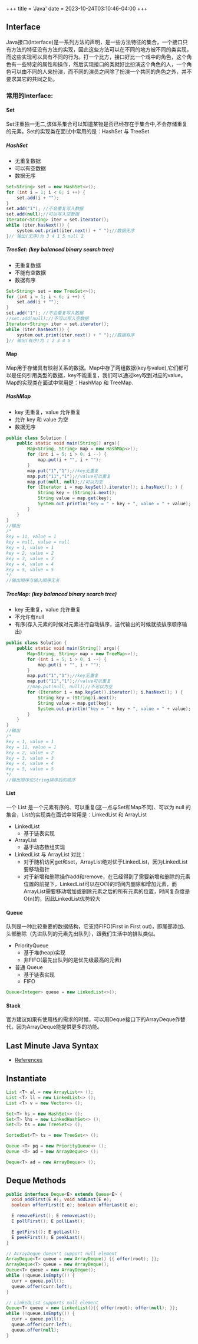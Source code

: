 +++
title = 'Java'
date = 2023-10-24T03:10:46-04:00
+++

## Interface
Java接口(Interface)是一系列方法的声明，是一些方法特征的集合，一个接口只有方法的特征没有方法的实现，因此这些方法可以在不同的地方被不同的类实现，而这些实现可以具有不同的行为。打一个比方，接口好比一个戏中的角色，这个角色有一些特定的属性和操作，然后实现接口的类就好比扮演这个角色的人，一个角色可以由不同的人来扮演，而不同的演员之间除了扮演一个共同的角色之外，并不要求其它的共同之处。

### 常用的Interface:

#### Set
Set注重独一无二,该体系集合可以知道某物是否已经存在于集合中,不会存储重复的元素。Set的实现类在面试中常用的是：HashSet 与 TreeSet

##### HashSet
- 无重复数据
- 可以有空数据
- 数据无序

```java
Set<String> set = new HashSet<>();
for (int i = 1; i < 6; i ++) {
    set.add(i + "");
}
set.add("1"); //不会重复写入数据
set.add(null);//可以写入空数据
Iterator<String> iter = set.iterator();
while (iter.hasNext()) {
    system.out.print(iter.next() + " ");//数据无序 
}// 输出(无序)为 3 4 1 5 null 2
```

##### TreeSet: (key balanced binary search tree)
- 无重复数据
- 不能有空数据
- 数据有序

```java
Set<String> set = new TreeSet<>();
for (int i = 1; i < 6; i ++) {
    set.add(i + "");
}
set.add("1"); //不会重复写入数据
//set.add(null);//不可以写入空数据
Iterator<String> iter = set.iterator();
while (iter.hasNext()) {
    system.out.print(iter.next() + " ");//数据有序
}// 输出(有序)为 1 2 3 4 5
```


#### Map
Map用于存储具有映射关系的数据。Map中存了两组数据(key与value),它们都可以是任何引用类型的数据，key不能重复，我们可以通过key取到对应的value。Map的实现类在面试中常用是：HashMap 和 TreeMap.

##### HashMap
- key 无重复，value 允许重复
- 允许 key 和 value 为空
- 数据无序
```java
public class Solution {
    public static void main(String[] args){
        Map<String, String> map = new HashMap<>();
        for (int i = 5; i > 0; i --) {
            map.put(i + "", i + "");
        }
        map.put("1","1");//key无重复
        map.put("11","1");//value可以重复
        map.put(null, null);//可以为空
        for (Iterator i = map.keySet().iterator(); i.hasNext(); ) {
            String key = (String)i.next();
            String value = map.get(key);
            System.out.println("key = " + key + ", value = " + value);
        }
    }
}
//输出
/*
key = 11, value = 1
key = null, value = null
key = 1, value = 1
key = 2, value = 2
key = 3, value = 3
key = 4, value = 4
key = 5, value = 5
*/
//输出顺序与输入顺序无关
```

##### TreeMap: (key balanced binary search tree)
- key 无重复，value 允许重复
- 不允许有null
- 有序(存入元素的时候对元素进行自动排序，迭代输出的时候就按排序顺序输出)
```java
public class Solution {
    public static void main(String[] args){
        Map<String, String> map = new TreeMap<>();
        for (int i = 5; i > 0; i --) {
            map.put(i + "", i + "");
        }
        map.put("1","1");//key无重复
        map.put("11","1");//value可以重复
        //map.put(null, null);//不可以为空
        for (Iterator i = map.keySet().iterator(); i.hasNext(); ) {
            String key = (String)i.next();
            String value = map.get(key);
            System.out.println("key = " + key + ", value = " + value);
        }
    }
}
//输出
/*
key = 1, value = 1
key = 11, value = 1
key = 2, value = 2
key = 3, value = 3
key = 4, value = 4
key = 5, value = 5
*/
//输出顺序位String排序后的顺序
```

#### List
一个 List 是一个元素有序的、可以重复(这一点与Set和Map不同)、可以为 null 的集合，List的实现类在面试中常用是：LinkedList 和 ArrayList
- LinkedList
    - 基于链表实现
- ArrayList
    - 基于动态数组实现
- LinkedList 与 ArrayList 对比：
    - 对于随机访问get和set，ArrayList绝对优于LinkedList，因为LinkedList要移动指针
    - 对于新增和删除操作add和remove，在已经得到了需要新增和删除的元素位置的前提下，LinkedList可以在O(1)的时间内删除和增加元素，而ArrayList需要移动增加或删除元素之后的所有元素的位置，时间复杂度是O(n)的，因此LinkedList优势较大

#### Queue
队列是一种比较重要的数据结构，它支持FIFO(First in First out)，即尾部添加、头部删除（先进队列的元素先出队列），跟我们生活中的排队类似。
- PriorityQueue
    - 基于堆(heap)实现
    - 非FIFO(最先出队列的是优先级最高的元素)
- 普通 Queue
    - 基于链表实现
    - FIFO

```java
Queue<Integer> queue = new LinkedList<>();
```

#### Stack
官方建议如果有使用栈的需求的时候，可以用Deque接口下的ArrayDeque作替代，因为ArrayDeque能提供更多的功能。

## Last Minute Java Syntax
- [References](https://github.com/withPrasheel/lastMinuteJavaSyntax/tree/master)

## Instantiate
```java
List <T> al = new ArrayList<> ();
List <T> ll = new LinkedList<> ();
List <T> v = new Vector<> ();

Set<T> hs = new HashSet<> ();
Set<T> lhs = new LinkedHashSet<> ();
Set<T> ts = new TreeSet<> ();

SortedSet<T> ts = new TreeSet<> ();

Queue <T> pq = new PriorityQueue<> ();
Queue <T> ad = new ArrayDeque<> ();

Deque<T> ad = new ArrayDeque<> ();
```

## Deque Methods
```java
public interface Deque<E> extends Queue<E> {
  void addFirst(E e); void addLast(E e);
  boolean offerFirst(E e); boolean offerLast(E e);

  E removeFirst(); E removeLast();
  E pollFirst(); E pollLast();

  E getFirst(); E getLast();
  E peekFirst(); E peekLast();
}

// ArrayDeque doesn't support null element
ArrayDeque<T> queue = new ArrayDeque() {{ offer(root); }};
ArrayDeque<T> queue = new ArrayDeque();        
Queue<T> queue = new ArrayDeque();        
while (!queue.isEmpty()) {
  curr = queue.poll();
  queue.offer(curr.left);
}

// LinkedList supports null element
Queue<T> queue = new LinkedList(){{ offer(root); offer(null); }};
while (!queue.isEmpty()) {
  curr = queue.poll();
  queue.offer(curr.left); 
  queue.offer(null);
}
```

